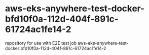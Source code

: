# aws-eks-anywhere-test-docker-bfd10f0a-112d-404f-891c-61724ac1fe14-2
repository for use with E2E test job aws-eks-anywhere-test-docker:bfd10f0a-112d-404f-891c-61724ac1fe14-2
